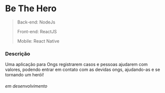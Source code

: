 # Be The Hero

> Back-end: NodeJs
>
> Front-end: ReactJS 
>
> Mobile: React Native

### Descrição
Uma aplicação para Ongs registrarem casos e pessoas ajudarem com valores, podendo entrar em contato com as devidas ongs, ajudando-as e se tornando um herói!

###### em desenvolvimento
